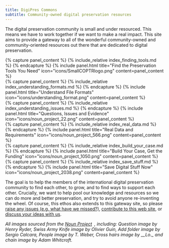 ```yaml
---
title: DigiPres Commons
subtitle: Community-owned digital preservation resources
---
```


The digital preservation community is small and under resourced. This means we have to work together if we want to make a real impact. This site aims to provide a gateway to all of the wonderful community-owned and community-oriented resources out there that are dedicated to digital preservation.

<div class="row">
  <div class="col-xs-12 col-sm-6 col-md-4">
{% capture panel_content %}
{% include_relative index_finding_tools.md %}
{% endcapture %}
{% include panel.html title="Find the Preservation Tools You Need" icon="icons/SmallCOPTRlogo.png" content=panel_content %}
</div>

<div class="col-xs-12 col-sm-6 col-md-4">
{% capture panel_content %}
{% include_relative index_understanding_formats.md %}
{% endcapture %}
{% include panel.html title="Understand File Formats" icon="icons/understanding_format.png" content=panel_content %}
</div>

<div class="col-xs-12 col-sm-6 col-md-4">
{% capture panel_content %}
{% include_relative index_understanding_issues.md %}
{% endcapture %}
{% include panel.html title="Questions, Issues and Evidence" icon="icons/noun_project_22.png" content=panel_content %}
</div>

<div class="col-xs-12 col-sm-6 col-md-4">
{% capture panel_content %}
{% include_relative index_real_data.md %}
{% endcapture %}
{% include panel.html title="Real Data and Requirements" icon="icons/noun_project_566.png" content=panel_content %}
</div>

<div class="col-xs-12 col-sm-6 col-md-4">
{% capture panel_content %}
{% include_relative index_build_your_case.md %}
{% endcapture %}
{% include panel.html title="Build Your Case, Get the Funding" icon="icons/noun_project_1050.png" content=panel_content %}
</div>

<div class="col-xs-12 col-sm-6 col-md-4">
{% capture panel_content %}
{% include_relative index_save_stuff.md %}
{% endcapture %}
{% include panel.html title="Save Digital Stuff Now" icon="icons/noun_project_2038.png" content=panel_content %}
</div>
</div>

<div class="row">
<div class="col-xs-12 col-sm-12 col-md-12">
  <p>
  The goal is to help the members of the international digital preservation community to find each other, to grow, and to find ways to support each other. Crucially, we want to help pool our knowledge and resources so we can do more and better preservation, and try to avoid anyone re-inventing the wheel. Of course, this ethos also extends to this gateway site, so please <a href="https://github.com/digipres/digipres.github.io/issues">raise any issues (e.g. what have we missed?)</a>, <a href="https://github.com/digipres/digipres.github.io">contribute to this web site</a>, or <a href="https://groups.google.com/forum/#!forum/digipres">discuss your ideas with us</a>.
  </p>
  <p>
    <em>All images sourced from the</em> <em><span class="nobr"><a href="http://thenounproject.com/" class="external-link">Noun Project<sup><img class="rendericon" src="/images/icons/linkext7.gif" alt="" align="absmiddle" border="0" width="7" height="7"></sup></a></span></em><em>, including: Question image by Henry Ryder, Swiss Army Knife image by Olivier Guin, Add folder image by Sergio Calcara, People image by T. Weber,&nbsp;Cross hairs image by __Lo._ and chain image by Adam Whitcroft.</em>
  </p>
</div>
</div>
